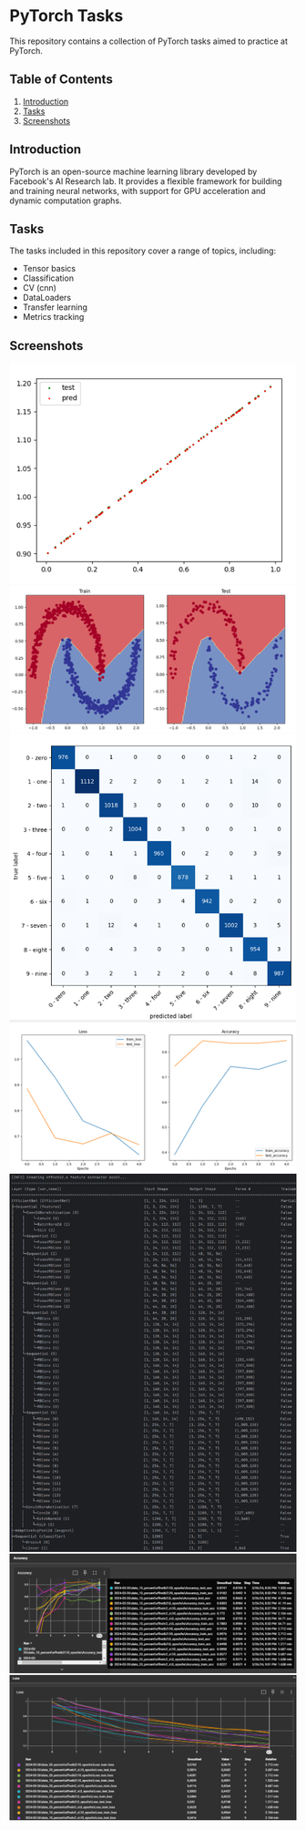 # PyTorch Tasks

This repository contains a collection of PyTorch tasks aimed to practice at PyTorch.

## Table of Contents

1. [Introduction](#introduction)
2. [Tasks](#tasks)
3. [Screenshots](#screenshots)

## Introduction

PyTorch is an open-source machine learning library developed by Facebook's AI Research lab. It provides a flexible framework for building and training neural networks, with support for GPU acceleration and dynamic computation graphs.

## Tasks

The tasks included in this repository cover a range of topics, including:

- Tensor basics
- Classification
- CV (cnn)
- DataLoaders
- Transfer learning
- Metrics tracking

## Screenshots

![Task1](screens/part1_1.png)
![Task2](screens/part2_1.png)
![Task3](screens/part3_1.png)
![Task6](screens/part6_1.png)
![Task7](screens/part7_1.png)
![Task7](screens/part7_2.png)
![Task7](screens/part7_3.png)
